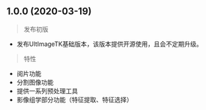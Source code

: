 ## 1.0.0  (2020-03-19)

> 发布初版

- 发布UltImageTK基础版本，该版本提供开源使用，且会不定期升级。

> 特性

- 阅片功能
- 分割图像功能
- 提供一系列预处理工具
- 影像组学部分功能（特征提取、特征选择）